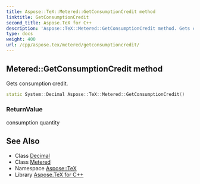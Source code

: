 ```yaml
---
title: Aspose::TeX::Metered::GetConsumptionCredit method
linktitle: GetConsumptionCredit
second_title: Aspose.TeX for C++
description: 'Aspose::TeX::Metered::GetConsumptionCredit method. Gets consumption credit in C++.'
type: docs
weight: 400
url: /cpp/aspose.tex/metered/getconsumptioncredit/
---
```

## Metered::GetConsumptionCredit method


Gets consumption credit.

```cpp
static System::Decimal Aspose::TeX::Metered::GetConsumptionCredit()
```


### ReturnValue

consumption quantity

## See Also

* Class [Decimal](../../../system/decimal/)
* Class [Metered](../)
* Namespace [Aspose::TeX](../../)
* Library [Aspose.TeX for C++](../../../)
